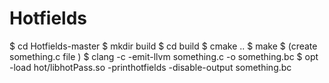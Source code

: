 # Hotfields
$ cd Hotfields-master
$ mkdir build
$ cd build
$ cmake ..
$ make
$ (create something.c file )
$ clang -c -emit-llvm something.c -o something.bc
$ opt -load hot/libhotPass.so -printhotfields -disable-output something.bc
